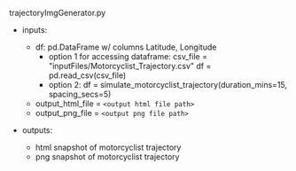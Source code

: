 

trajectoryImgGenerator.py

- inputs:
    - df: pd.DataFrame w/ columns Latitude, Longitude
        - option 1 for accessing dataframe:
            csv_file = "inputFiles/Motorcyclist_Trajectory.csv"
            df = pd.read_csv(csv_file)
        - option 2:
            df = simulate_motorcyclist_trajectory(duration_mins=15, spacing_secs=5)
    - output_html_file = ```<output html file path>```
    - output_png_file = ```<output png file path>```

- outputs:
    - html snapshot of motorcyclist trajectory
    - png snapshot of motorcyclist trajectory

